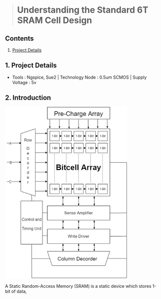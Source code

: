 > # Understanding the Standard 6T SRAM Cell Design
## Contents
1. [Project Details](#1-Project-Details)
## 1. Project Details
- Tools : Ngspice, Sue2 | Technology Node : 0.5um SCMOS | Supply Voltage : 5v
## 2. Introduction
   <img src="https://github.com/Khadgaray/6T_SRAM/blob/main/Images/6T_SRAM_Architecture.png" width="400" hight="400"/>

A Static Random-Access Memory (SRAM) is a static device which stores 1-bit of data,
